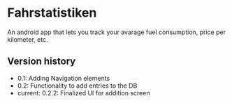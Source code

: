 # Fahrstatistiken
An android app that lets you track your avarage fuel consumption, price per kilometer, etc.

## Version history

- 0.1: Adding Navigation elements
- 0.2: Functionality to add entries to the DB
- current: 0.2.2: Finalized UI for addition screen
